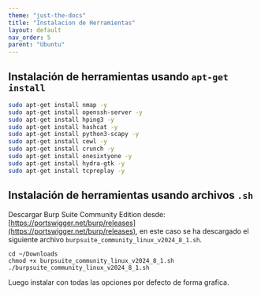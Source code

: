 ```yaml
---
theme: "just-the-docs"
title: "Instalacion de Herramientas"
layout: default
nav_order: 5
parent: "Ubuntu" 
---
```


## Instalación de herramientas usando  `apt-get install`
```bash
sudo apt-get install nmap -y
sudo apt-get install openssh-server -y
sudo apt-get install hping3 -y
sudo apt-get install hashcat -y
sudo apt-get install python3-scapy -y
sudo apt-get install cewl -y
sudo apt-get install crunch -y
sudo apt-get install onesixtyone -y
sudo apt-get install hydra-gtk -y
sudo apt-get install tcpreplay -y
```
## Instalación de herramientas usando archivos `.sh`
Descargar Burp Suite Community Edition desde: [https://portswigger.net/burp/releases](https://portswigger.net/burp/releases), en este caso se ha descargado el siguiente archivo `burpsuite_community_linux_v2024_8_1.sh`.

```
cd ~/Downloads
chmod +x burpsuite_community_linux_v2024_8_1.sh
./burpsuite_community_linux_v2024_8_1.sh
```
Luego instalar con todas las opciones por defecto de forma grafica.
